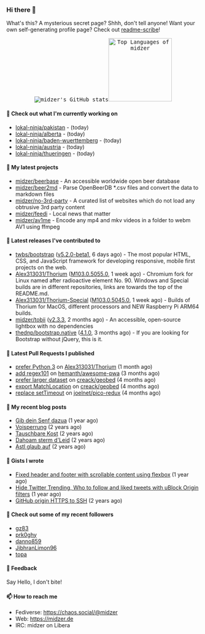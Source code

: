 ### Hi there 👋

What's this? A mysterious secret page? Shhh, don't tell anyone! Want your own self-generating profile page? Check out [readme-scribe](https://github.com/muesli/readme-scribe)!

<p align="center">
  <kbd><img src="https://github-readme-stats.vercel.app/api?username=midzer&show_icons=true&hide_title=true&hide_border=true&theme=tokyonight" alt="midzer's GitHub stats"><img height="165" src="https://github-readme-stats.vercel.app/api/top-langs/?username=midzer&layout=compact&langs_count=8&hide_border=true&theme=tokyonight" alt="Top Languages of midzer"></kbd>
</p>

#### 👷 Check out what I'm currently working on

- [lokal-ninja/pakistan](https://github.com/lokal-ninja/pakistan) -  (today)
- [lokal-ninja/alberta](https://github.com/lokal-ninja/alberta) -  (today)
- [lokal-ninja/baden-wuerttemberg](https://github.com/lokal-ninja/baden-wuerttemberg) -  (today)
- [lokal-ninja/austria](https://github.com/lokal-ninja/austria) -  (today)
- [lokal-ninja/thueringen](https://github.com/lokal-ninja/thueringen) -  (today)

#### 🌱 My latest projects

- [midzer/beerbase](https://github.com/midzer/beerbase) - An accessible worldwide open beer database
- [midzer/beer2md](https://github.com/midzer/beer2md) - Parse OpenBeerDB *.csv files and convert the data to markdown files
- [midzer/no-3rd-party](https://github.com/midzer/no-3rd-party) - A curated list of websites which do not load any obtrusive 3rd party content
- [midzer/feedi](https://github.com/midzer/feedi) - Local news that matter
- [midzer/av1me](https://github.com/midzer/av1me) - Encode any mp4 and mkv videos in a folder to webm AV1 using ffmpeg

#### 🔭 Latest releases I've contributed to

- [twbs/bootstrap](https://github.com/twbs/bootstrap) ([v5.2.0-beta1](https://github.com/twbs/bootstrap/releases/tag/v5.2.0-beta1), 6 days ago) - The most popular HTML, CSS, and JavaScript framework for developing responsive, mobile first projects on the web.
- [Alex313031/Thorium](https://github.com/Alex313031/Thorium) ([M103.0.5055.0](https://github.com/Alex313031/Thorium/releases/tag/M103.0.5055.0), 1 week ago) - Chromium fork for Linux named after radioactive element No. 90. Windows and Special builds are in different repositories, links are towards the top of the README.md.
- [Alex313031/Thorium-Special](https://github.com/Alex313031/Thorium-Special) ([M103.0.5045.0](https://github.com/Alex313031/Thorium-Special/releases/tag/M103.0.5045.0), 1 week ago) - Builds of Thorium for MacOS, different processors and NEW Raspberry Pi ARM64 builds.
- [midzer/tobii](https://github.com/midzer/tobii) ([v2.3.3](https://github.com/midzer/tobii/releases/tag/v2.3.3), 2 months ago) - An accessible, open-source lightbox with no dependencies
- [thednp/bootstrap.native](https://github.com/thednp/bootstrap.native) ([4.1.0](https://github.com/thednp/bootstrap.native/releases/tag/4.1.0), 3 months ago) - If you are looking for Bootstrap without jQuery, this is it.

#### 🔨 Latest Pull Requests I published

- [prefer Python 3](https://github.com/Alex313031/Thorium/pull/21) on [Alex313031/Thorium](https://github.com/Alex313031/Thorium) (1 month ago)
- [add regex101](https://github.com/hemanth/awesome-pwa/pull/246) on [hemanth/awesome-pwa](https://github.com/hemanth/awesome-pwa) (3 months ago)
- [prefer larger dataset](https://github.com/creack/geobed/pull/2) on [creack/geobed](https://github.com/creack/geobed) (4 months ago)
- [export MatchLocation](https://github.com/creack/geobed/pull/1) on [creack/geobed](https://github.com/creack/geobed) (4 months ago)
- [replace setTimeout](https://github.com/joelnet/pico-redux/pull/13) on [joelnet/pico-redux](https://github.com/joelnet/pico-redux) (4 months ago)

#### 📜 My recent blog posts

- [Gib dein Senf dazua](https://ampergai.de/2021/02/001/) (1 year ago)
- [Voisperrung](https://ampergai.de/2020/08/001/) (2 years ago)
- [Tauschbare Kost](https://ampergai.de/2020/04/001/) (2 years ago)
- [Dahoam sterm d&#39;Leid](https://ampergai.de/2020/03/001/) (2 years ago)
- [Astl glaub auf](https://ampergai.de/2020/02/001/) (2 years ago)

#### 📓 Gists I wrote

- [Fixed header and footer with scrollable content using flexbox](https://gist.github.com/3893ce8c0bec6f805ec1a7bb3269775d) (1 year ago)
- [Hide Twitter Trending, Who to follow and liked tweets with uBlock Origin filters](https://gist.github.com/1afc39bdf5adbfe0020d1c2212b76b87) (1 year ago)
- [GitHub origin HTTPS to SSH](https://gist.github.com/3ceba8ad7d956e02d9e920b121d8d059) (2 years ago)

#### 👯 Check out some of my recent followers

- [gz83](https://github.com/gz83)
- [prk0ghy](https://github.com/prk0ghy)
- [danno859](https://github.com/danno859)
- [JibhranLimon96](https://github.com/JibhranLimon96)
- [topa](https://github.com/topa)

#### 💬 Feedback

Say Hello, I don't bite!

#### 📫 How to reach me

- Fediverse: https://chaos.social/@midzer
- Web: https://midzer.de
- IRC: midzer on Libera

